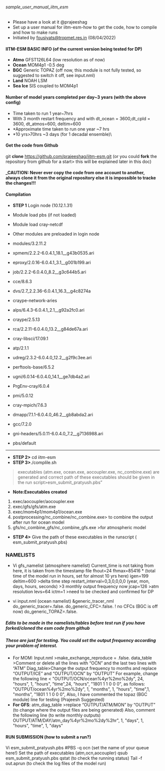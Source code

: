 ###### sample_user_manual_iitm_esm
- Please have a look at it @prajeeshag 
- Set up a user manual for iitm-esm-how to get the code, how to compile and how to make runs
- Initiated by fousiyats@tropmet.res.in (08/04/2022)

#### IITM-ESM BASIC INFO (of the current version being tested for DP)


- **Atmo**       GFST126L64 (low resolution as of now)
- **Ocean**      MOM4p1 -0.5 deg
- **BGC**        Generic TOPAZ (off now, this module is not fully tested, so suggested to switch it off, see input.nml)
- **Land**       NOAH LSM
- **Sea Ice**    SIS coupled to MOM4p1

#### Number of model years completed per day~3 years (with the above config)
- Time taken to run 1 year~7hrs
- With 3 month restart frequency and with dt_ocean = 3600,dt_cpld = 3600, dt_atmos=600, deltim=600
- *Approximate time taken to run one year ~7 hrs
- *10 yrs>70hrs ~3 days (for 1 decadal ensemble)\

#### Get the code from Github
git **clone** https://github.com/prajeeshag/iitm-esm.git 
(or you could **fork** the repository from github for a start> this will be explained later in this doc)

#### _CAUTION: Never ever copy the code from one account to another, always clone it from the original repository else it is impossible to tracke the changes!!!


#### Compilation
- **STEP 1** Login node (10.12.1.31)
- Module load pbs (if not loaded)
- Module load cray-netcdf 

 - Other modules are preloaded in login node
 - modules/3.2.11.2                             
 - xpmem/2.2.2-6.0.4.1_18.1__g43b0535.ari
 - eproxy/2.0.16-6.0.4.1_3.1__g001b199.ari       
 - job/2.2.2-6.0.4.0_8.2__g3c644b5.ari
 - cce/8.6.3                                 
 - dvs/2.7_2.2.36-6.0.4.1_16.3__g4c8274a
 - craype-network-aries                          
 - alps/6.4.3-6.0.4.1_2.1__g92a2fc0.ari
 - craype/2.5.13                                
 - rca/2.2.11-6.0.4.0_13.2__g84de67a.ari
 - cray-libsci/17.09.1                          
  - atp/2.1.1
  - udreg/2.3.2-6.0.4.0_12.2__g2f9c3ee.ari      
  - perftools-base/6.5.2
  - ugni/6.0.14-6.0.4.0_14.1__ge7db4a2.ari       
  - PrgEnv-cray/6.0.4
  - pmi/5.0.12                                  
  - cray-mpich/7.6.3
  - dmapp/7.1.1-6.0.4.0_46.2__gb8abda2.ari      
  - gcc/7.2.0
  - gni-headers/5.0.11-6.0.4.0_7.2__g7136988.ari  
  - pbs/default
----
  - **STEP 2>** cd iitm-esm
  - **STEP 3>**./complile.sh  
  >executables (atm.exe, ocean.exe, aocoupler.exe, nc_combine.exe) are generated and correct path of these executables should be given in the run script>esm_submit_pratyush.pbs”
  - **Note:Executables created**
1. exec/aocoupler/aocoupler.exe
2. exec/gfs/gfs/atm.exe
3. exec/mom4p1/mom4p1/ocean.exe
4. postprocessing/nc_combine/nc_combine.exe> to combine the output after run for ocean model
5. gfs/nc_combine_gfs/nc_combine_gfs.exe >for atmospheric model

- **STEP 4>** Give the path of these executables in the runscript ( esm_submit_pratyush.pbs) 
### NAMELISTS
- Vi gfs_namelist  (atmosphere namelist)
Current_time is not taking from here, it is taken from the timestamp file
fhout=24
fhmax=85416 * (total time of the model run in hours, set for almost 10 yrs here)
igen=199
deltim=600  >delta time step
restart_interval=0,3,0,0,0,0  (year, mon, days, hours, seconds) >3 monthly output frequency now
jcap=126 >atm resolution
levs=64
ictm=1  >need to be checked and confirmed for DP 

- vi input.nml (ocean namelist)
&generic_tracer_nml
       do_generic_tracer=.false.
       do_generic_CFC=.false.                 ! no CFCs  (BGC is off now)
       do_generic_TOPAZ=.false.
       
 ##### Edits to be made in the namelists/tables before test run if you have forked/cloned the esm code from github
 ##### These are just for testing. You could set the output frequency according your problem of interest.
- For MOM:
Input.nml >make_exchange_reproduce = .false.
data_table >Comment or delete all the lines with “OCN” and the last two lines with “ATM”
Diag_table>Change the output frequency to months and replace “OUTPUT/ICE” and “OUTPUT/OCN” by “OUTPUT”
For example, change the following line
< "OUTPUT/OCN/ocean%4yr%2mo%2dy",            24,  "hours", 1, "hours", "time",24, "hours", "1801 1 1 0 0 0",
 as follows:
"OUTPUT/ocean%4yr%2mo%2dy",          1,  "months", 1, "hours", "time",1, "months", "1801 1 1 0 0 0",
Also, I have commented the topaz (BGC module) line for testing (Prajeesh Suggested)
- **For GFS**:
atm_diag_table >replace “OUTPUT/ATM/MON” by “OUTPUT” (to change where the output files are being generated)
Also, comment the following line (to write monthly outputs)
OUTPUT/ATM/DAY/atm_day%4yr%2mo%2dy%2hr", 1,  "days", 1, "hours", "time", 1, "days"

 #### RUN SUBMISSION (how to submit a run?)

Vi esm_submit_pratyush.pbs
#PBS -q ocn  (set the name of your queue here!)
Set the path of executables (atm,ocn,aocoupler)
qsub esm_submit_pratyush.pbs
qstat (to check the running status)
Tail -f out.aprun   (to check the log files of the model run)





